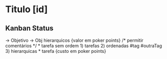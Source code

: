 # Titulo [id]

Kanban Status
-------------

-> Objetivo
  -> Obj hierarquicos {valor em poker points}
    /* permitir comentários */
    * tarefa sem ordem
      1) tarefas
      2) ordenadas #tag #outraTag
      3) hierarquicas
    * tarefa {custo em poker points}
